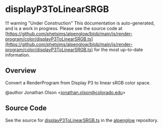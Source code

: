 # displayP3ToLinearSRGB

!!! warning "Under Construction"
    This documentation is auto-generated, and is a work in progress. Please see the source code at
    [https://github.com/phetsims/alpenglow/blob/main/js/render-program/color/displayP3ToLinearSRGB.ts](https://github.com/phetsims/alpenglow/blob/main/js/render-program/color/displayP3ToLinearSRGB.ts) for the most up-to-date information.

## Overview

Convert a RenderProgram from Display P3 to linear sRGB color space.

@author Jonathan Olson &lt;jonathan.olson@colorado.edu&gt;



## Source Code

See the source for [displayP3ToLinearSRGB.ts](https://github.com/phetsims/alpenglow/blob/main/js/render-program/color/displayP3ToLinearSRGB.ts) in the [alpenglow](https://github.com/phetsims/alpenglow) repository.
